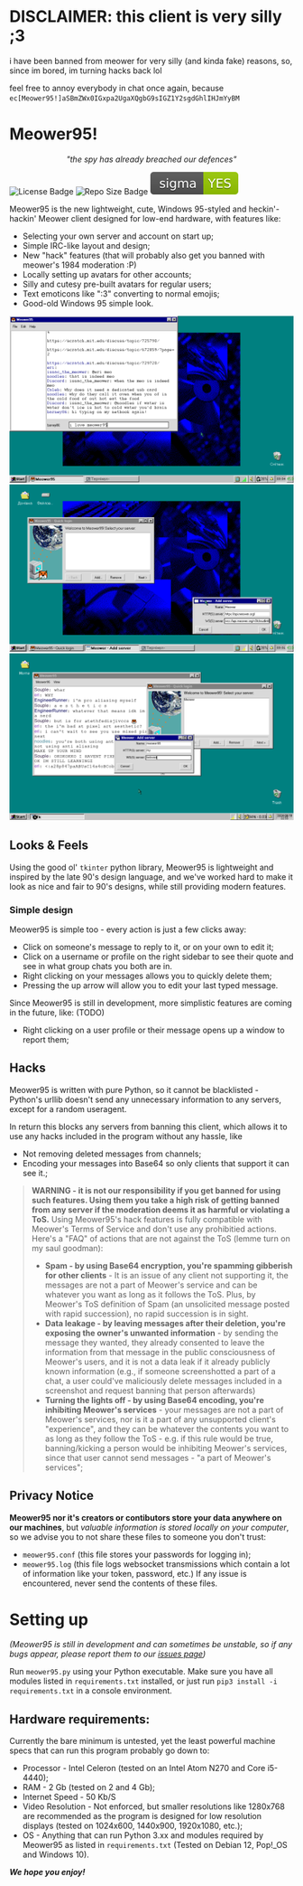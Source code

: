 # DISCLAIMER: this client is very silly ;3
i have been banned from meower for very silly (and kinda fake) reasons, so, since im bored, im turning hacks back lol

feel free to annoy everybody in chat once again, because `ec[Meower95!]aSBmZWx0IGxpa2UgaXQgbG9sIGZ1Y2sgdGhlIHJmYyBM`

# Meower95!

<p align="center"><i>"the spy has already breached our defences"</i></p>

![License Badge](https://img.shields.io/github/license/tehbarney86/meower95)
![Repo Size Badge](https://img.shields.io/github/repo-size/tehbarney86/meower95)
![Sigma Badge](https://raw.githubusercontent.com/tehbarney86/meower95/d61d881017637b2b7b5fe56e4188e8ff0e45d3bb/assets/screenshots/license_%20MIT.svg)

Meower95 is the new lightweight, cute, Windows 95-styled and heckin'-hackin' Meower client designed for low-end hardware, with features like:
* Selecting your own server and account on start up;
* Simple IRC-like layout and design;
* New "hack" features (that will probably also get you banned with meower's 1984 moderation :P)
* Locally setting up avatars for other accounts;
* Silly and cutesy pre-built avatars for regular users;
* Text emoticons like ":3" converting to normal emojis;
* Good-old Windows 95 simple look.

![](https://github.com/tehbarney86/meower95/blob/main/assets/screenshots/1.png?raw=true)
![](https://github.com/tehbarney86/meower95/blob/main/assets/screenshots/2.png?raw=true)
![](https://github.com/tehbarney86/meower95/blob/main/assets/screenshots/3.png?raw=true)
## Looks & Feels
Using the good ol' `tkinter` python library, Meower95 is lightweight and inspired by the late 90's design language, and we've worked hard to make it look as nice and fair to 90's designs, while still providing modern features.
### Simple design
Meower95 is simple too - every action is just a few clicks away:
* Click on someone's message to reply to it, or on your own to edit it;
* Click on a username or profile on the right sidebar to see their quote and see in what group chats you both are in.
* Right clicking on your messages allows you to quickly delete them;
* Pressing the up arrow will allow you to edit your last typed message.

Since Meower95 is still in development, more simplistic features are coming in the future, like: (TODO)
* Right clicking on a user profile or their message opens up a window to report them;
## Hacks
Meower95 is written with pure Python, so it cannot be blacklisted - Python's urllib doesn't send any unnecessary information to any servers, except for a random useragent.

In return this blocks any servers from banning this client, which allows it to use any hacks included in the program without any hassle, like
* Not removing deleted messages from channels;
* Encoding your messages into Base64 so only clients that support it can see it.;
> **WARNING - it is not our responsibility if you get banned for using such features. Using them you take a high risk of getting banned from any server if the moderation deems it as harmful or violating a ToS.**
> Using Meower95's hack features is fully compatible with Meower's Terms of Service and don't use any prohibitied actions.
> Here's a "FAQ" of actions that are not against the ToS (lemme turn on my saul goodman):
> * **Spam - by using Base64 encryption, you're spamming gibberish for other clients** - It is an issue of any client not supporting it, the messages are not a part of Meower's service and can be whatever you want as long as it follows the ToS. Plus, by Meower's ToS definition of Spam (an unsolicited message posted with rapid succession), no rapid succession is in sight.
> * **Data leakage - by leaving messages after their deletion, you're exposing the owner's unwanted information** - by sending the message they wanted, they already consented to leave the information from that message in the public consciousness of Meower's users, and it is not a data leak if it already publicly known information (e.g., if someone screenshotted a part of a chat, a user could've maliciously delete messages included in a screenshot and request banning that person afterwards)
> * **Turning the lights off - by using Base64 encoding, you're inhibiting Meower's services** - your messages are not a part of Meower's services, nor is it a part of any unsupported client's "experience", and they can be whatever the contents you want to as long as they follow the ToS - e.g. if this rule would be true, banning/kicking a person would be inhibiting Meower's services, since that user cannot send messages - "a part of Meower's services";
## Privacy Notice
**Meower95 nor it's creators or contibutors store your data anywhere on our machines**, but *valuable information is stored locally on your computer*, so we advise you to not share these files to someone you don't trust:
* `meower95.conf` (this file stores your passwords for logging in);
* `meower95.log` (this file logs websocket transmissions which contain a lot of information like your token, password, etc.)
If any issue is encountered, never send the contents of these files.

# Setting up
*(Meower95 is still in development and can sometimes be unstable, so if any bugs appear, please report them to our [issues page](https://github.com/tehbarney86/meower95/issues/))*

Run `meower95.py` using your Python executable. Make sure you have all modules listed in `requirements.txt` installed, or just run `pip3 install -i requirements.txt` in a console environment.

## Hardware requirements:
Currently the bare minimum is untested, yet the least powerful machine specs that can run this program probably go down to:
* Processor - Intel Celeron (tested on an Intel Atom N270 and Core i5-4440);
* RAM - 2 Gb (tested on 2 and 4 Gb);
* Internet Speed - 50 Kb/S
* Video Resolution - Not enforced, but smaller resolutions like 1280x768 are recommended as the program is designed for low resolution displays (tested on 1024x600, 1440x900, 1920x1080, etc.);
* OS - Anything that can run Python 3.xx and modules required by Meower95 as listed in `requirements.txt` (Tested on Debian 12, Pop!_OS and Windows 10).

***We hope you enjoy!***
